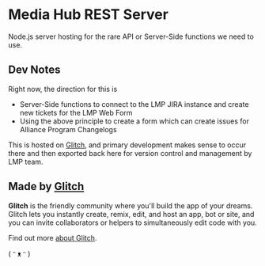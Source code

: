 # Media Hub REST Server

Node.js server hosting for the rare API or Server-Side functions we need to use.


## Dev Notes

Right now, the direction for this is

- Server-Side functions to connect to the LMP JIRA instance and create new tickets for the LMP Web Form
- Using the above principle to create a form which can create issues for Alliance Program Changelogs

This is hosted on [Glitch](https://glitch.com/~lmp-rest), and primary development makes sense to occur there and then exported back here for version control and management by LMP team.


## Made by [Glitch](https://glitch.com/)

**Glitch** is the friendly community where you'll build the app of your dreams. Glitch lets you instantly create, remix, edit, and host an app, bot or site, and you can invite collaborators or helpers to simultaneously edit code with you.

Find out more [about Glitch](https://glitch.com/about).

( ᵔ ᴥ ᵔ )
